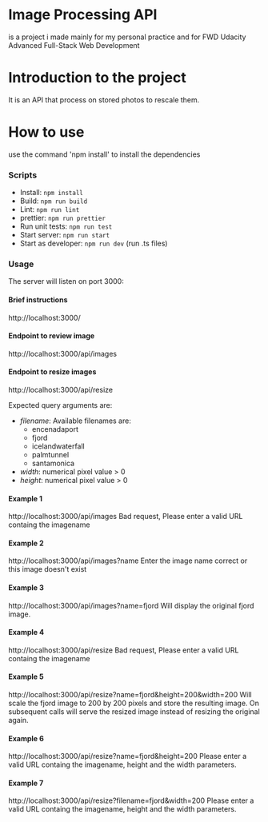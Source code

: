 # Image Processing API

is a project i made mainly for my personal practice and for FWD Udacity Advanced Full-Stack Web Development

# Introduction to the project

It is an API that process on stored photos to rescale them.

# How to use

use the command 'npm install' to install the dependencies

### Scripts
- Install: ```npm install```
- Build: ```npm run build```
- Lint: ```npm run lint```
- prettier: ```npm run prettier```
- Run unit tests: ```npm run test```
- Start server: ```npm run start```
- Start as developer: ```npm run dev``` (run .ts files)

### Usage
The server will listen on port 3000:

#### Brief instructions
http://localhost:3000/

#### Endpoint to review image
http://localhost:3000/api/images

#### Endpoint to resize images
http://localhost:3000/api/resize

Expected query arguments are:
- _filename_: Available filenames are:
  - encenadaport
  - fjord
  - icelandwaterfall
  - palmtunnel
  - santamonica
- _width_: numerical pixel value > 0
- _height_: numerical pixel value > 0

#### Example 1
http://localhost:3000/api/images
Bad request, Please enter a valid URL containg the imagename

#### Example 2
http://localhost:3000/api/images?name
Enter the image name correct or this image doesn't exist

#### Example 3
http://localhost:3000/api/images?name=fjord
Will display the original fjord image.

#### Example 4
http://localhost:3000/api/resize
Bad request, Please enter a valid URL containg the imagename

#### Example 5
http://localhost:3000/api/resize?name=fjord&height=200&width=200
Will scale the fjord image to 200 by 200 pixels and store the resulting image.
On subsequent calls will serve the resized image instead of resizing the
original again.

#### Example 6
http://localhost:3000/api/resize?name=fjord&height=200
Please enter a valid URL containg the imagename, height and the width parameters.

#### Example 7
http://localhost:3000/api/resize?filename=fjord&width=200
Please enter a valid URL containg the imagename, height and the width parameters.

